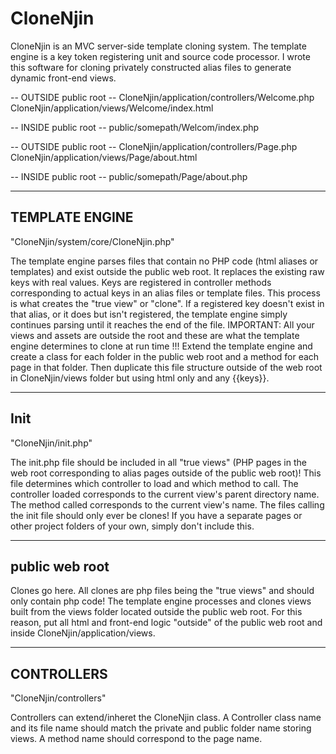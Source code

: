 # CloneNjin
CloneNjin is an MVC server-side template cloning system. The template engine is a key token registering unit and source code processor. I wrote this software for cloning privately constructed alias files to generate dynamic front-end views.

-- OUTSIDE public root --
CloneNjin/application/controllers/Welcome.php
CloneNjin/application/views/Welcome/index.html

-- INSIDE public root --
public/somepath/Welcom/index.php


-- OUTSIDE public root --
CloneNjin/application/controllers/Page.php
CloneNjin/application/views/Page/about.html

-- INSIDE public root --
public/somepath/Page/about.php



--------------------------------------
 TEMPLATE ENGINE
--------------------------------------

"CloneNjin/system/core/CloneNjin.php"

The template engine parses files that contain no PHP code (html aliases or templates) and exist outside the public web root. It replaces the existing raw keys with real values. Keys are registered in controller methods corresponding to actual keys in an alias files or template files. This process is what creates the "true view" or "clone". If a registered key doesn't exist in that alias, or it does but isn't registered, the template engine simply continues parsing until it reaches the end of the file. IMPORTANT: All your views and assets are outside the root and these are what the template engine determines to clone at run time !!! Extend the template engine and create a class for each folder in the public web root and a method for each page in that folder. Then duplicate this file structure outside of the web root in CloneNjin/views folder but using html only and any {{keys}}.



--------------------------------------
 Init
--------------------------------------

"CloneNjin/init.php"

The init.php file should be included in all "true views" (PHP pages in the web root corresponding to alias pages outside of the public web root)!
This file determines which controller to load and which method to call.
The controller loaded corresponds to the current view's parent directory name.
The method called corresponds to the current view's name.
The files calling the init file should only ever be clones!
If you have a separate pages or other project folders of your own,
simply don't include this.



--------------------------------------
 public web root
--------------------------------------

Clones go here.
All clones are php files being the "true views" and should only contain php code!
The template engine processes and clones views built from the views folder located outside the public web root.
For this reason, put all html and front-end logic "outside" of the public web root and inside CloneNjin/application/views.



--------------------------------------
 CONTROLLERS
--------------------------------------

"CloneNjin/controllers"

Controllers can extend/inheret the CloneNjin class.
A Controller class name and its file name should match the private and public folder name storing views.
A method name should correspond to the page name.